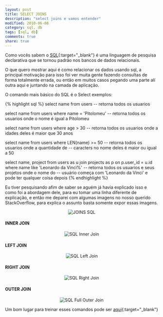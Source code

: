 ```yaml
---
layout: post
title: SELECT JOINS
description: "select joins e vamos entender"
modified: 2010-06-08
category: sql, db
tags: [sql, db]
comments: true
share: true
---
```


Como vocês sabem o [SQL](https://pt.wikipedia.org/wiki/SQL){:target="_blank"}  é uma linguagem de pesquisa declarativa que se tornou padrão nos bancos de dados relacionais.

O que quero mostrar aqui é como relacionar os dados usando sql, a principal motivação para isso foi ver muita gente  fazendo consultas de forma totalmente errada, ou então em muitos casos pegando uma parte alí outra aqui e juntando na camada de aplicação.

O comando mais básico do SQL é o Select exemplos:

{% highlight sql %}
select name from users 
-- retorna todos os usuarios

select name from users where name = 'Pitolomeu' 
-- retorna todos os usuarios onde o nome é igual a Pitolomeu

select name from users where age > 30
-- retorna todos os usuarios onde a idades deles é maior que 30 anos

select name from users where LEN(name) >= 50
-- retorna todos os usuarios onde a quantidade de 
-- caracters no nome deles é maior ou igual a 50

select name, project 
from  users as u
join  projects as p on p.user_id = u.id
where name like 'Leonardo da Vinci%'
-- retorna todos os usuarios e seus projetos onde o nome do 
-- usuário começa com 'Leonardo da Vinci' e pode ter qualquer coisa depois 
{% endhighlight %}


Eu tiver pesquisando afim de saber se aguém já havia explicado isso e como foi a abordagem dele, para eu tomar uma linha diferente de explicação, e então me deparei com algumas imagens no nosso querido StackOverflow, para explica o assunto basta somente expor essas imagens.


<p style="text-align: center;">
  <img src="{{site.baseurl}}/img/posts/SQL_JOINS.jpg" alt="JOINS SQL">
</p>


#### INNER JOIN

<p style="text-align: center;">
  <img src="{{site.baseurl}}/img/posts/inner_join.png" alt="SQL Inner Join">
</p>

#### LEFT JOIN

<p style="text-align: center;">
  <img src="{{site.baseurl}}/img/posts/left_join.png" alt="SQL Left Join">
</p>

#### RIGHT JOIN

<p style="text-align: center;">
  <img src="{{site.baseurl}}/img/posts/right_join.png" alt="SQL Right Join">
</p>

#### OUTER JOIN

<p style="text-align: center;">
  <img src="{{site.baseurl}}/img/posts/full_outer_join.png" alt="SQL Full Outer Join">
</p>


Um bom lugar para treinar esses comandos pode ser [aqui](http://www.w3schools.com/sql/trysql.asp?filename=trysql_select_columns){:target="_blank"}


